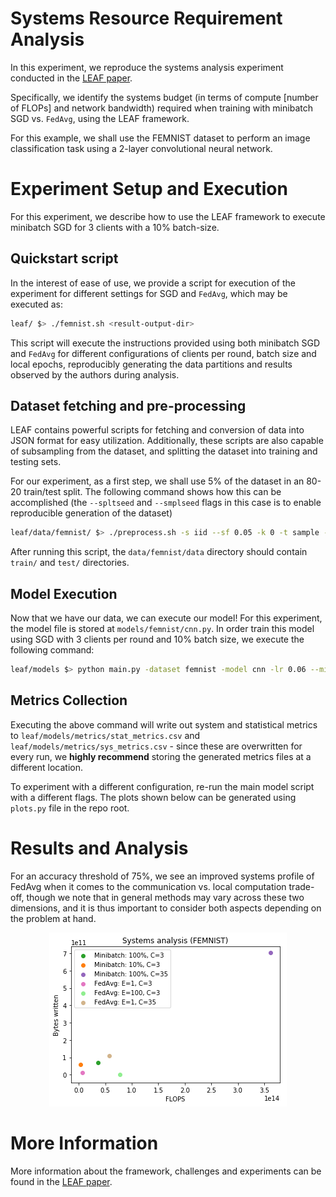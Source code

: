 # Systems Resource Requirement Analysis

In this experiment, we reproduce the systems analysis experiment conducted in the [LEAF paper](https://arxiv.org/abs/1812.01097). 

Specifically, we identify the systems budget (in terms of compute [number of FLOPs]
and network bandwidth) required when training with minibatch SGD vs. `FedAvg`, using the LEAF framework.

For this example, we shall use the FEMNIST dataset to perform an image classification task using a
2-layer convolutional neural network.

# Experiment Setup and Execution

For this experiment, we describe how to use the LEAF framework to execute minibatch SGD for 3 clients with a
10% batch-size.

## Quickstart script

In the interest of ease of use, we provide a script for execution of the experiment
for different settings for SGD and `FedAvg`, which may be executed as:

```bash
leaf/ $> ./femnist.sh <result-output-dir>
```

This script will execute the instructions provided using both minibatch SGD and `FedAvg` for different configurations of clients per round, batch size and local epochs, reproducibly generating the data partitions and results observed by the authors during analysis.

## Dataset fetching and pre-processing

LEAF contains powerful scripts for fetching and conversion of data into JSON format for easy utilization.
Additionally, these scripts are also capable of subsampling from the dataset, and splitting the dataset
into training and testing sets.

For our experiment, as a first step, we shall use 5% of the dataset in an 80-20 train/test split. The following command shows
how this can be accomplished (the `--spltseed` and `--smplseed` flags in this case is to enable reproducible generation of the dataset)

```bash
leaf/data/femnist/ $> ./preprocess.sh -s iid --sf 0.05 -k 0 -t sample --smplseed 1549786595 --spltseed 1549786796
```

After running this script, the `data/femnist/data` directory should contain `train/` and `test/` directories.

## Model Execution

Now that we have our data, we can execute our model! For this experiment, the model file is stored
at `models/femnist/cnn.py`. In order train this model using SGD with 3 clients per round
and 10% batch size, we execute the following command:

```bash
leaf/models $> python main.py -dataset femnist -model cnn -lr 0.06 --minibatch 0.1 --clients-per-round 3 --num-rounds 2000
```

## Metrics Collection

Executing the above command will write out system and statistical metrics to `leaf/models/metrics/stat_metrics.csv` and `leaf/models/metrics/sys_metrics.csv` - since these are overwritten for every run, we __highly recommend__ storing the generated metrics files at a different location.

To experiment with a different configuration, re-run the main model script with a different flags. The plots shown below can be generated using `plots.py` file in the repo root.

# Results and Analysis

For an accuracy threshold of 75%, we see an improved systems profile of FedAvg when it comes to the communication
vs. local computation trade-off, though we note that in general methods may vary across these two
dimensions, and it is thus important to consider both aspects depending on the problem at hand.

<div style="text-align:center" markdown="1">

![](../_static/images/femnist_75_thresh.png "Systems profile of different methods (75% accuracy threshold)")

</div>

# More Information

More information about the framework, challenges and experiments can be found in the [LEAF paper](https://arxiv.org/abs/1812.01097). 
